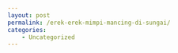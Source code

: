 ```yaml
---
layout: post
permalink: /erek-erek-mimpi-mancing-di-sungai/
categories:
    - Uncategorized
---
```


